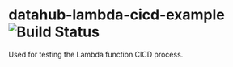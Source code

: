 # datahub-lambda-cicd-example ![Build Status](https://codebuild.us-east-1.amazonaws.com/badges?uuid=eyJlbmNyeXB0ZWREYXRhIjoiczBiNlVpNTdsdkRWSE4raHRPY24yT3Rrb1dXb1BXR3dwZ3RMZE9iZ0FubU9SNnVaeXBrNDV6T1o1WmRRblRKSjROd0piSkJzSml6dlR5Zyt6dTJKeWVjPSIsIml2UGFyYW1ldGVyU3BlYyI6Inc0V0NkU2Z5TkE1L1NSNXciLCJtYXRlcmlhbFNldFNlcmlhbCI6MX0%3D&branch=development)

Used for testing the Lambda function CICD process.
 
